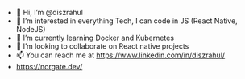 - 👋 Hi, I’m @diszrahul
- 👀 I’m interested in everything Tech, I can code in JS (React Native, NodeJS) 
- 🌱 I’m currently learning Docker and Kubernetes
- 💞️ I’m looking to collaborate on React native projects
- 📫 You can reach me at https://www.linkedin.com/in/diszrahul/
- https://norgate.dev/

<!---
diszrahul/diszrahul is a ✨ special ✨ repository because its `README.md` (this file) appears on your GitHub profile.
You can click the Preview link to take a look at your changes.
--->
